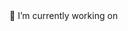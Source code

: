 <html>
<head>
   <link rel="stylesheet" href="https://cdnjs.cloudflare.com/ajax/libs/font-awesome/4.7.0/css/font-awesome.min.css">
</head>

<body>
🔭 I’m currently working on <br>
<div class="my-workings" style="display:flex;">
    <a href="https://html.com/"><i class="fa fa-html5"></i></a>
</div>
</body>
</html>
